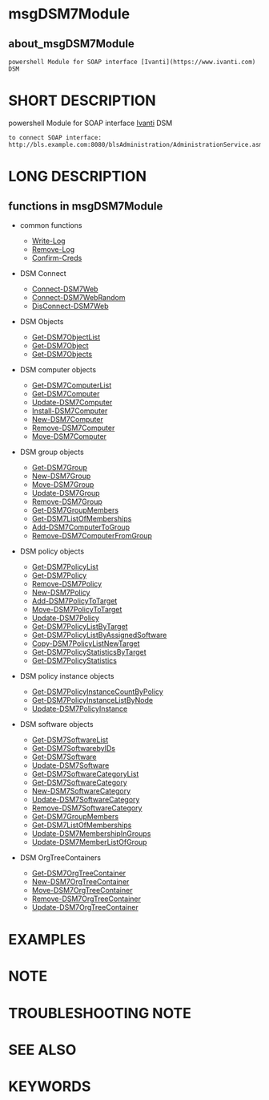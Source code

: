 ﻿# msgDSM7Module

## about_msgDSM7Module

```
powershell Module for SOAP interface [Ivanti](https://www.ivanti.com) DSM

```

# SHORT DESCRIPTION

powershell Module for SOAP interface [Ivanti](https://www.ivanti.com) DSM
```
to connect SOAP interface:
http://bls.example.com:8080/blsAdministration/AdministrationService.asmx
```

# LONG DESCRIPTION

## functions in msgDSM7Module

* common functions
    * [Write-Log](Write-Log.md)
    * [Remove-Log](Remove-Log.md)
    * [Confirm-Creds](Confirm-Creds.md)

* DSM Connect
    * [Connect-DSM7Web](Connect-DSM7Web.md)
    * [Connect-DSM7WebRandom](Connect-DSM7WebRandom.md)
    * [DisConnect-DSM7Web](DisConnect-DSM7Web.md)

* DSM Objects
    * [Get-DSM7ObjectList](Get-DSM7ObjectList.md)
    * [Get-DSM7Object](Get-DSM7Object.md)
    * [Get-DSM7Objects](Get-DSM7Objects.md)

* DSM computer objects
    * [Get-DSM7ComputerList](Get-DSM7ComputerList.md)
    * [Get-DSM7Computer](Get-DSM7Computer.md)
    * [Update-DSM7Computer](Update-DSM7Computer.md)
    * [Install-DSM7Computer](Install-DSM7Computer.md)
    * [New-DSM7Computer](New-DSM7Computer.md)
    * [Remove-DSM7Computer](Remove-DSM7Computer.md)
    * [Move-DSM7Computer](Move-DSM7Computer.md)

* DSM group objects
    * [Get-DSM7Group](Get-DSM7Group.md)
    * [New-DSM7Group](New-DSM7Group.md)
    * [Move-DSM7Group](Move-DSM7Group.md)
    * [Update-DSM7Group](Update-DSM7Group.md)
    * [Remove-DSM7Group](Remove-DSM7Group.md)
    * [Get-DSM7GroupMembers](Get-DSM7GroupMembers.md)
    * [Get-DSM7ListOfMemberships](Get-DSM7ListOfMemberships.md)
    * [Add-DSM7ComputerToGroup](Add-DSM7ComputerToGroup.md)
    * [Remove-DSM7ComputerFromGroup](Remove-DSM7ComputerFromGroup.md) 

* DSM policy objects
    * [Get-DSM7PolicyList](Get-DSM7PolicyList.md)
    * [Get-DSM7Policy](Get-DSM7Policy.md)
    * [Remove-DSM7Policy](Remove-DSM7Policy.md)
    * [New-DSM7Policy](New-DSM7Policy.md)
    * [Add-DSM7PolicyToTarget](Add-DSM7PolicyToTarget.md)
    * [Move-DSM7PolicyToTarget](Move-DSM7PolicyToTarget.md)
    * [Update-DSM7Policy](Update-DSM7Policy.md)
    * [Get-DSM7PolicyListByTarget](Get-DSM7PolicyListByTarget.md)
    * [Get-DSM7PolicyListByAssignedSoftware](Get-DSM7PolicyListByAssignedSoftware.md)
    * [Copy-DSM7PolicyListNewTarget](Copy-DSM7PolicyListNewTarget.md)
    * [Get-DSM7PolicyStatisticsByTarget](Get-DSM7PolicyStatisticsByTarget.md)
    * [Get-DSM7PolicyStatistics](Get-DSM7PolicyStatistics.md)

* DSM policy instance objects
    * [Get-DSM7PolicyInstanceCountByPolicy](Get-DSM7PolicyInstanceCountByPolicy.md)
    * [Get-DSM7PolicyInstanceListByNode](Get-DSM7PolicyInstanceListByNode.md)
    * [Update-DSM7PolicyInstance](Update-DSM7PolicyInstance.md)

* DSM software objects
    * [Get-DSM7SoftwareList](Get-DSM7SoftwareList.md)
    * [Get-DSM7SoftwarebyIDs](Get-DSM7SoftwarebyIDs.md)
    * [Get-DSM7Software](Get-DSM7Software.md)
    * [Update-DSM7Software](Update-DSM7Software.md)
    * [Get-DSM7SoftwareCategoryList](Get-DSM7SoftwareCategoryList.md)
    * [Get-DSM7SoftwareCategory](Get-DSM7SoftwareCategory.md)
    * [New-DSM7SoftwareCategory](New-DSM7SoftwareCategory.md)
    * [Update-DSM7SoftwareCategory](Update-DSM7SoftwareCategory.md)
    * [Remove-DSM7SoftwareCategory](Remove-DSM7SoftwareCategory.md)
    * [Get-DSM7GroupMembers](Get-DSM7GroupMembers)
    * [Get-DSM7ListOfMemberships](Get-DSM7ListOfMemberships)
    * [Update-DSM7MembershipInGroups](Update-DSM7MembershipInGroups.md)
    * [Update-DSM7MemberListOfGroup](Update-DSM7MemberListOfGroup.md)

* DSM OrgTreeContainers
    * [Get-DSM7OrgTreeContainer](Get-DSM7OrgTreeContainer.md)
    * [New-DSM7OrgTreeContainer](New-DSM7OrgTreeContainer.md)
    * [Move-DSM7OrgTreeContainer](Move-DSM7OrgTreeContainer.md)
    * [Remove-DSM7OrgTreeContainer](Remove-DSM7OrgTreeContainer.md)
    * [Update-DSM7OrgTreeContainer](Update-DSM7OrgTreeContainer.md)

# EXAMPLES

# NOTE

# TROUBLESHOOTING NOTE

# SEE ALSO

# KEYWORDS
